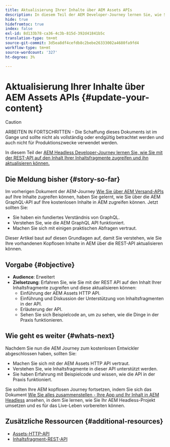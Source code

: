 ```yaml
---
title: Aktualisierung Ihrer Inhalte über AEM Assets APIs
description: In diesem Teil der AEM Developer-Journey lernen Sie, wie Sie mit der REST-API auf den Inhalt Ihrer Inhaltsfragmente zugreifen und ihn aktualisieren können.
hide: true
hidefromtoc: true
index: false
exl-id: 8d133b78-ca36-4c3b-815d-392d41841b5c
translation-type: tm+mt
source-git-commit: 3d5ea8df4cefdb8c2bebe26333002a4680fa9fd4
workflow-type: tm+mt
source-wordcount: '327'
ht-degree: 3%

---
```


# Aktualisierung Ihrer Inhalte über AEM Assets APIs {#update-your-content}

>[!CAUTION]
>
>ARBEITEN IN FORTSCHRITTEN - Die Schaffung dieses Dokuments ist im Gange und sollte nicht als vollständig oder endgültig betrachtet werden und auch nicht für Produktionszwecke verwendet werden.

In diesem Teil der [AEM Headless Developer-Journey lernen Sie, wie Sie mit der REST-API auf den Inhalt Ihrer Inhaltsfragmente zugreifen und ihn aktualisieren können.](overview.md)

## Die Meldung bisher {#story-so-far}

Im vorherigen Dokument der AEM-Journey [Wie Sie über AEM Versand-APIs ](access-your-content.md) auf Ihre Inhalte zugreifen können, haben Sie gelernt, wie Sie über die AEM GraphQL-API auf Ihre kostenlosen Inhalte in AEM zugreifen können. Jetzt sollten Sie:

* Sie haben ein fundiertes Verständnis von GraphQL.
* Verstehen Sie, wie die AEM GraphQL API funktioniert.
* Machen Sie sich mit einigen praktischen Abfragen vertraut.

Dieser Artikel baut auf diesen Grundlagen auf, damit Sie verstehen, wie Sie Ihre vorhandenen Kopflosen Inhalte in AEM über die REST-API aktualisieren können.

## Vorgabe {#objective}

* **Audience**: Erweitert
* **Zielsetzung**: Erfahren Sie, wie Sie mit der REST API auf den Inhalt Ihrer Inhaltsfragmente zugreifen und diese aktualisieren können:
   * Einführung der AEM Assets HTTP API.
   * Einführung und Diskussion der Unterstützung von Inhaltsfragmenten in der API.
   * Erläuterung der API.
   * Sehen Sie sich Beispielcode an, um zu sehen, wie die Dinge in der Praxis funktionieren.

## Wie geht es weiter {#whats-next}

Nachdem Sie nun die AEM Journey zum kostenlosen Entwickler abgeschlossen haben, sollten Sie:

* Machen Sie sich mit der AEM Assets HTTP API vertraut.
* Verstehen Sie, wie Inhaltsfragmente in dieser API unterstützt werden.
* Sie haben Erfahrung mit Beispielcode und wissen, wie die API in der Praxis funktioniert.

Sie sollten Ihre AEM kopflosen Journey fortsetzen, indem Sie sich das Dokument [Wie Sie alles zusammenstellen - Ihre App und Ihr Inhalt in AEM Headless](put-it-all-together.md) ansehen, in dem Sie lernen, wie Sie Ihr AEM Headless-Projekt umsetzen und es für das Live-Leben vorbereiten können.

## Zusätzliche Ressourcen {#additional-resources}

* [Assets-HTTP-API](/help/assets/mac-api-assets.md)
* [Inhaltsfragment-REST-API](/help/assets/content-fragments/assets-api-content-fragments.md)
